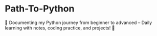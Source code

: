 # Path-To-Python
📌 Documenting my Python journey from beginner to advanced – Daily learning with notes, coding practice, and projects! 🚀
